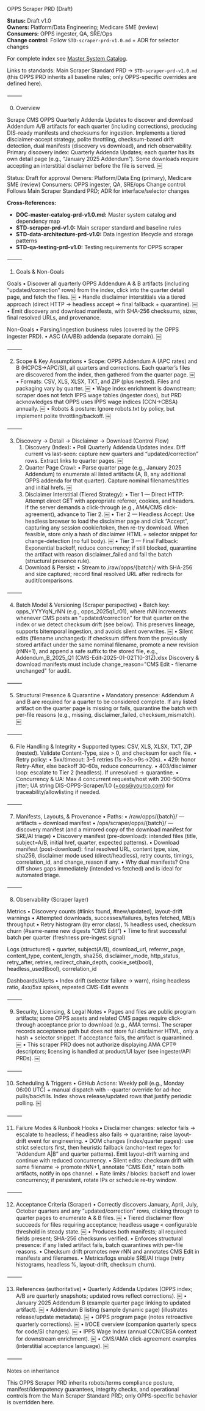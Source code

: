 OPPS Scraper PRD (Draft)

**Status:** Draft v1.0  
**Owners:** Platform/Data Engineering; Medicare SME (review)  
**Consumers:** OPPS ingester, QA, SRE/Ops  
**Change control:** Follow `STD-scraper-prd-v1.0.md` + ADR for selector changes

For complete index see [Master System Catalog](DOC-master-catalog-prd-v1.0.md).  

Links to standards: Main Scraper Standard PRD → `STD-scraper-prd-v1.0.md` (this OPPS PRD inherits all baseline rules; only OPPS-specific overrides are defined here).

⸻

0. Overview

Scrape CMS OPPS Quarterly Addenda Updates to discover and download Addendum A/B artifacts for each quarter (including corrections), producing DIS-ready manifests and checksums for ingestion. Implements a tiered disclaimer-accept strategy, polite throttling, checksum-based drift detection, dual manifests (discovery vs download), and rich observability. Primary discovery index: Quarterly Addenda Updates; each quarter has its own detail page (e.g., “January 2025 Addendum”). Some downloads require accepting an interstitial disclaimer before the file is served.  ￼

Status: Draft for approval
Owners: Platform/Data Eng (primary), Medicare SME (review)
Consumers: OPPS ingester, QA, SRE/ops
Change control: Follows Main Scraper Standard PRD; ADR for interface/selector changes

**Cross-References:**
- **DOC-master-catalog-prd-v1.0.md:** Master system catalog and dependency map
- **STD-scraper-prd-v1.0:** Main scraper standard and baseline rules
- **STD-data-architecture-prd-v1.0:** Data ingestion lifecycle and storage patterns
- **STD-qa-testing-prd-v1.0:** Testing requirements for OPPS scraper

⸻

1. Goals & Non-Goals

Goals
	•	Discover all quarterly OPPS Addendum A & B artifacts (including “updated/correction” rows) from the index, click into the quarter detail page, and fetch the files.  ￼
	•	Handle disclaimer interstitials via a tiered approach (direct HTTP → headless accept → final fallback + quarantine).  ￼
	•	Emit discovery and download manifests, with SHA-256 checksums, sizes, final resolved URLs, and provenance.

Non-Goals
	•	Parsing/ingestion business rules (covered by the OPPS ingester PRD).
	•	ASC (AA/BB) addenda (separate domain).  ￼

⸻

2. Scope & Key Assumptions
	•	Scope: OPPS Addendum A (APC rates) and B (HCPCS→APC/SI), all quarters and corrections. Each quarter’s files are discovered from the index, then gathered from the quarter page.  ￼
	•	Formats: CSV, XLS, XLSX, TXT, and ZIP (plus nested). Files and packaging vary by quarter.  ￼
	•	Wage index enrichment is downstream; scraper does not fetch IPPS wage tables (ingester does), but PRD acknowledges that OPPS uses IPPS wage indices (CCN→CBSA) annually.  ￼
	•	Robots & posture: Ignore robots.txt by policy, but implement polite throttling/backoff.  ￼

⸻

3. Discovery → Detail → Disclaimer → Download (Control Flow)
	1.	Discovery (Index):
	•	Poll Quarterly Addenda Updates index. Diff current vs last-seen: capture new quarters and “updated/correction” rows. Extract links to quarter pages.  ￼
	2.	Quarter Page Crawl:
	•	Parse quarter page (e.g., January 2025 Addendum) to enumerate all listed artifacts (A, B, any additional OPPS addenda for that quarter). Capture nominal filenames/titles and initial hrefs.  ￼
	3.	Disclaimer Interstitial (Tiered Strategy):
	•	Tier 1 — Direct HTTP: Attempt direct GET with appropriate referrer, cookies, and headers. If the server demands a click-through (e.g., AMA/CMS click-agreement), advance to Tier 2.  ￼
	•	Tier 2 — Headless Accept: Use headless browser to load the disclaimer page and click “Accept”, capturing any session cookie/token, then re-try download. When feasible, store only a hash of disclaimer HTML + selector snippet for change-detection (no full body).  ￼
	•	Tier 3 — Final Fallback: Exponential backoff, reduce concurrency; if still blocked, quarantine the artifact with reason disclaimer_failed and fail the batch (structural presence rule).
	4.	Download & Persist:
	•	Stream to /raw/opps/{batch}/ with SHA-256 and size captured; record final resolved URL after redirects for audit/comparisons.

⸻

4. Batch Model & Versioning (Scraper perspective)
	•	Batch key: opps_YYYYqN_rNN (e.g., opps_2025q1_r01), where rNN increments whenever CMS posts an “updated/correction” for that quarter on the index or we detect checksum drift (see below). This preserves lineage, supports bitemporal ingestion, and avoids silent overwrites.  ￼
	•	Silent edits (filename unchanged): If checksum differs from the previously stored artifact under the same nominal filename, promote a new revision (rNN+1), and append a safe suffix to the stored file, e.g.,
Addendum_B_2025_Q1 (CMS-Edit-2025-01-02T10-31Z).xlsx
Discovery & download manifests must include change_reason="CMS Edit - filename unchanged" for audit.

⸻

5. Structural Presence & Quarantine
	•	Mandatory presence: Addendum A and B are required for a quarter to be considered complete. If any listed artifact on the quarter page is missing or fails, quarantine the batch with per-file reasons (e.g., missing, disclaimer_failed, checksum_mismatch).  ￼

⸻

6. File Handling & Integrity
	•	Supported types: CSV, XLS, XLSX, TXT, ZIP (nested). Validate Content-Type, size > 0, and checksum for each file.
	•	Retry policy:
	•	5xx/timeout: 3–5 retries (1s→3s→9s→20s).
	•	429: honor Retry-After, else backoff 30–60s, reduce concurrency.
	•	403/disclaimer loop: escalate to Tier 2 (headless). If unresolved → quarantine.
	•	Concurrency & UA: Max 4 concurrent requests/host with 200–500ms jitter; UA string DIS-OPPS-Scraper/1.0 (+ops@yourco.com) for traceability/allowlisting if needed.

⸻

7. Manifests, Layouts, & Provenance
	•	Paths:
	•	/raw/opps/{batch}/ — artifacts + download manifest
	•	/ops/scraper/opps/{batch}/ — discovery manifest (and a mirrored copy of the download manifest for SRE/AI triage)
	•	Discovery manifest (pre-download): intended files (title, subject=A/B, initial href, quarter, expected patterns).
	•	Download manifest (post-download): final resolved URL, content type, size, sha256, disclaimer mode used (direct/headless), retry counts, timings, correlation_id, and change_reason if any.
	•	Why dual manifests? One diff shows gaps immediately (intended vs fetched) and is ideal for automated triage.

⸻

8. Observability (Scraper layer)

Metrics
	•	Discovery counts (#links found, #new/updated), layout-drift warnings
	•	Attempted downloads, successes/failures, bytes fetched, MB/s throughput
	•	Retry histogram (by error class), % headless used, checksum churn (#same-name new digests “CMS Edit”)
	•	Time to first successful batch per quarter (freshness pre-ingest signal)

Logs (structured)
	•	quarter, subject(A/B), download_url, referrer_page, content_type, content_length, sha256, disclaimer_mode, http_status, retry_after, retries, redirect_chain_depth, cookie_set(bool), headless_used(bool), correlation_id

Dashboards/Alerts
	•	Index drift (selector failure → warn), rising headless ratio, 4xx/5xx spikes, repeated CMS-Edit events

⸻

9. Security, Licensing, & Legal Notes
	•	Pages and files are public program artifacts; some OPPS assets and related CMS pages require click-through acceptance prior to download (e.g., AMA terms). The scraper records acceptance path but does not store full disclaimer HTML, only a hash + selector snippet. If acceptance fails, the artifact is quarantined.  ￼
	•	This scraper PRD does not authorize displaying AMA CPT® descriptors; licensing is handled at product/UI layer (see ingester/API PRDs).  ￼

⸻

10. Scheduling & Triggers
	•	GitHub Actions: Weekly poll (e.g., Monday 06:00 UTC) + manual dispatch with --quarter override for ad-hoc pulls/backfills. Index shows release/updated rows that justify periodic polling.  ￼

⸻

11. Failure Modes & Runbook Hooks
	•	Disclaimer changes: selector fails → escalate to headless; if headless also fails → quarantine; raise layout-drift event for engineering.
	•	DOM changes (index/quarter pages): use strict selectors first, then heuristic fallback (anchor-text regex for “Addendum A|B” and quarter patterns). Emit layout-drift warning and continue with reduced concurrency.
	•	Silent edits: checksum drift with same filename → promote rNN+1, annotate “CMS Edit,” retain both artifacts, notify in ops channel.
	•	Rate limits / blocks: backoff and lower concurrency; if persistent, rotate IPs or schedule re-try window.

⸻

12. Acceptance Criteria (Scraper)
	•	Correctly discovers January, April, July, October quarters and any “updated/correction” rows, clicking through to quarter pages to enumerate A & B files.  ￼
	•	Tiered disclaimer flow succeeds for files requiring acceptance; headless usage < configurable threshold in steady state.  ￼
	•	Produces both manifests; all required fields present; SHA-256 checksums verified.
	•	Enforces structural presence: if any listed artifact fails, batch quarantines with per-file reasons.
	•	Checksum drift promotes new rNN and annotates CMS Edit in manifests and filenames.
	•	Metrics/logs enable SRE/AI triage (retry histograms, headless %, layout-drift, checksum churn).

⸻

13. References (authoritative)
	•	Quarterly Addenda Updates (OPPS index; A/B are quarterly snapshots; updated rows reflect corrections).  ￼
	•	January 2025 Addendum B (example quarter page linking to updated artifact).  ￼
	•	Addendum B listing (sample dynamic page) (illustrates release/update metadata).  ￼
	•	OPPS program page (notes retroactive quarterly corrections).  ￼
	•	I/OCE overview (companion quarterly specs for code/SI changes).  ￼
	•	IPPS Wage Index (annual CCN/CBSA context for downstream enrichment).  ￼
	•	CMS/AMA click-agreement examples (interstitial acceptance language).  ￼

⸻

Notes on inheritance

This OPPS Scraper PRD inherits robots/terms compliance posture, manifest/idempotency guarantees, integrity checks, and operational controls from the Main Scraper Standard PRD; only OPPS-specific behavior is overridden here.
